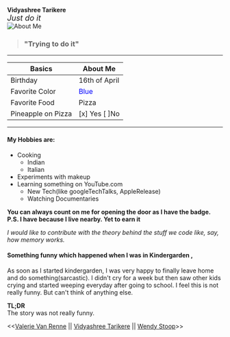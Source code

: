 **Vidyashree Tarikere**<br>
<font size="4">_Just do it_</font> <br>
![About Me](https://user-images.githubusercontent.com/9261592/96003409-7d6b2d00-0e3a-11eb-861b-daff0ba2e8d2.jpg)

> ### "Trying to do it"

_____
| Basics | About Me |
| ---- | ---- |
Birthday | 16th of April 
Favorite Color | <font color="blue">Blue</font> <br>
Favorite Food | Pizza <br>
Pineapple on Pizza | [x] Yes [ ]No
____

#### My Hobbies are:
- Cooking
    - Indian
    - Italian
- Experiments with makeup
- Learning something on YouTube.com
    - New Tech(like googleTechTalks, AppleRelease)
    - Watching Documentaries

**You can always count on me for opening the door as I have the badge. P.S. I have because I live nearby. Yet to earn it**

_I would like to contribute with the theory behind the stuff we code like, say, how memory works._

#### Something funny which happened when I was in Kindergarden ,
As soon as I started kindergarden, I was very happy to finally leave home and do something(sarcastic). I didn't cry for a week but then saw other kids crying and started weeping everyday after going to school. I feel this is not really funny. But can't think of anything else.

**TL;DR**<br>
The story was not really funny.

<<[Valerie Van Renne](https://github.com/ValerieVR/markdown-challenge) || [Vidyashree Tarikere](https://github.com/VidyashreeTarikere/markdown-challenge) || [Wendy Stoop](https://github.com/WendyStoop/markdown-challenge)>>
